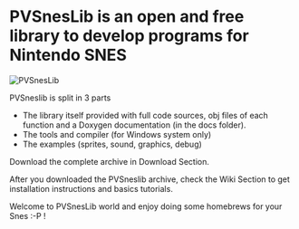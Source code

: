 # PVSnesLib is an open and free library to develop programs for Nintendo SNES

![PVSnesLib](portabledev.com/wp-content/uploads/2018/02/pvsneslib_logo.jpg)

PVSneslib is split in 3 parts
* The library itself provided with full code sources, obj files of each function and a Doxygen documentation (in the docs folder).
* The tools and compiler (for Windows system only)
* The examples (sprites, sound, graphics, debug)

Download the complete archive in Download Section.

After you downloaded the PVSneslib archive, check the Wiki Section to get installation instructions and basics tutorials.

Welcome to PVSnesLib world and enjoy doing some homebrews for your Snes :-P !

